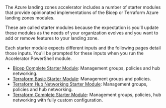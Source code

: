 <!-- markdownlint-disable first-line-h1 -->

The Azure landing zones accelerator includes a number of starter modules that provide opinionated implementations of the Bicep or Terraform Azure landing zones modules.

These are called starter modules because the expectation is you'll update these modules as the needs of your organization evolves and you want to add or remove features to your landing zone.

Each starter module expects different inputs and the following pages detail those inputs. You'll be prompted for these inputs when you run the Accelerator PowerShell module.

- [Bicep Complete Starter Module][wiki_starter_module_bicep_complete]: Management groups, policies and hub networking.
- [Terraform Basic Starter Module][wiki_starter_module_terraform_basic]: Management groups and policies.
- [Terraform Hub Networking Starter Module][wiki_starter_module_terraform_hubnetworking]: Management groups, policies and hub networking.
- [Terraform Complete Starter Module][wiki_starter_module_terraform_complete]: Management groups, policies, hub networking with fully custom configuration.

 [//]: # (************************)
 [//]: # (INSERT LINK LABELS BELOW)
 [//]: # (************************)

[wiki_starter_module_bicep_complete]:                    %5BUser-Guide%5D-Starter-Module-Bicep-Complete "Wiki - Starter Modules - Bicep Complete"
[wiki_starter_module_terraform_basic]:                   %5BUser-Guide%5D-Starter-Module-Terraform-Basic "Wiki - Starter Modules - Terraform Basic"
[wiki_starter_module_terraform_hubnetworking]:           %5BUser-Guide%5D-Starter-Module-Terraform-HubNetworking "Wiki - Start Modules - Terraform Hub Networking"
[wiki_starter_module_terraform_complete]:                %5BUser-Guide%5D-Starter-Module-Terraform-Complete "Wiki - Starter Modules - Terraform Complete"
